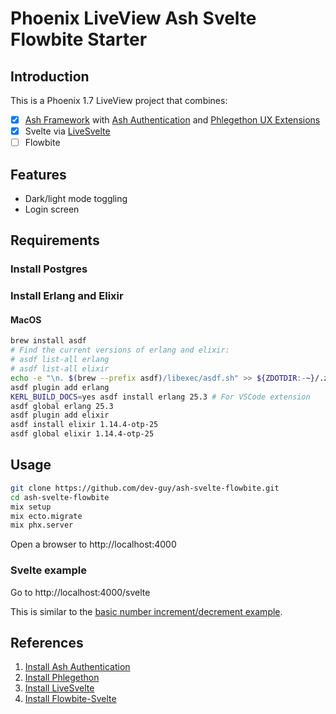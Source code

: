 # Phoenix LiveView Ash Svelte Flowbite Starter

## Introduction

This is a Phoenix 1.7 LiveView project that combines:

- [x] [Ash Framework](https://ash-hq.org) with [Ash Authentication](https://github.com/team-alembic/ash_authentication) and [Phlegethon UX Extensions](https://github.com/frankdugan3/phlegethon) 
- [x] Svelte via [LiveSvelte](https://github.com/woutdp/live_svelte)
- [ ] Flowbite

## Features

- Dark/light mode toggling
- Login screen

## Requirements

### Install Postgres

### Install Erlang and Elixir

#### MacOS

```sh
brew install asdf
# Find the current versions of erlang and elixir:
# asdf list-all erlang
# asdf list-all elixir
echo -e "\n. $(brew --prefix asdf)/libexec/asdf.sh" >> ${ZDOTDIR:-~}/.zshrc
asdf plugin add erlang
KERL_BUILD_DOCS=yes asdf install erlang 25.3 # For VSCode extension
asdf global erlang 25.3
asdf plugin add elixir
asdf install elixir 1.14.4-otp-25
asdf global elixir 1.14.4-otp-25
```

## Usage

```sh
git clone https://github.com/dev-guy/ash-svelte-flowbite.git
cd ash-svelte-flowbite
mix setup
mix ecto.migrate
mix phx.server
```

Open a browser to http://localhost:4000

### Svelte example

Go to http://localhost:4000/svelte

This is similar to the [basic number increment/decrement example](https://svelte.dev/repl/65fc4b475b884dcba414139848ff02ef?version=3.29.0).

## References

1. [Install Ash Authentication](https://hexdocs.pm/ash_authentication_phoenix/getting-started-with-ash-authentication-phoenix.html)
2. [Install Phlegethon](https://github.com/frankdugan3/phlegethon/blob/main/documentation/tutorials/get-started.md)
3. [Install LiveSvelte](https://github.com/woutdp/live_svelte/blob/master/README.md)
4. [Install Flowbite-Svelte](https://medium.com/mkdir-awesome/getting-started-with-flowbite-svelte-37b086ce9db5)
